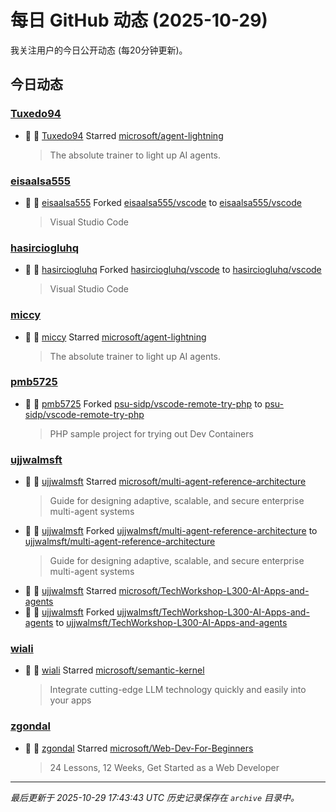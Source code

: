 # 每日 GitHub 动态 (2025-10-29)

我关注用户的今日公开动态 (每20分钟更新)。

## 今日动态

### [Tuxedo94](https://github.com/Tuxedo94)
- 🌟 👤 [Tuxedo94](https://github.com/Tuxedo94) Starred [microsoft/agent-lightning](https://github.com/microsoft/agent-lightning)
  > The absolute trainer to light up AI agents.

### [eisaalsa555](https://github.com/eisaalsa555)
- 🍴 👤 [eisaalsa555](https://github.com/eisaalsa555) Forked [eisaalsa555/vscode](https://github.com/eisaalsa555/vscode) to [eisaalsa555/vscode](https://github.com/eisaalsa555/vscode)
  > Visual Studio Code

### [hasirciogluhq](https://github.com/hasirciogluhq)
- 🍴 👤 [hasirciogluhq](https://github.com/hasirciogluhq) Forked [hasirciogluhq/vscode](https://github.com/hasirciogluhq/vscode) to [hasirciogluhq/vscode](https://github.com/hasirciogluhq/vscode)
  > Visual Studio Code

### [miccy](https://github.com/miccy)
- 🌟 👤 [miccy](https://github.com/miccy) Starred [microsoft/agent-lightning](https://github.com/microsoft/agent-lightning)
  > The absolute trainer to light up AI agents.

### [pmb5725](https://github.com/pmb5725)
- 🍴 👤 [pmb5725](https://github.com/pmb5725) Forked [psu-sidp/vscode-remote-try-php](https://github.com/psu-sidp/vscode-remote-try-php) to [psu-sidp/vscode-remote-try-php](https://github.com/psu-sidp/vscode-remote-try-php)
  > PHP sample project for trying out Dev Containers

### [ujjwalmsft](https://github.com/ujjwalmsft)
- 🌟 👤 [ujjwalmsft](https://github.com/ujjwalmsft) Starred [microsoft/multi-agent-reference-architecture](https://github.com/microsoft/multi-agent-reference-architecture)
  > Guide for designing adaptive, scalable, and secure enterprise multi-agent systems
- 🍴 👤 [ujjwalmsft](https://github.com/ujjwalmsft) Forked [ujjwalmsft/multi-agent-reference-architecture](https://github.com/ujjwalmsft/multi-agent-reference-architecture) to [ujjwalmsft/multi-agent-reference-architecture](https://github.com/ujjwalmsft/multi-agent-reference-architecture)
  > Guide for designing adaptive, scalable, and secure enterprise multi-agent systems
- 🌟 👤 [ujjwalmsft](https://github.com/ujjwalmsft) Starred [microsoft/TechWorkshop-L300-AI-Apps-and-agents](https://github.com/microsoft/TechWorkshop-L300-AI-Apps-and-agents)
- 🍴 👤 [ujjwalmsft](https://github.com/ujjwalmsft) Forked [ujjwalmsft/TechWorkshop-L300-AI-Apps-and-agents](https://github.com/ujjwalmsft/TechWorkshop-L300-AI-Apps-and-agents) to [ujjwalmsft/TechWorkshop-L300-AI-Apps-and-agents](https://github.com/ujjwalmsft/TechWorkshop-L300-AI-Apps-and-agents)

### [wiali](https://github.com/wiali)
- 🌟 👤 [wiali](https://github.com/wiali) Starred [microsoft/semantic-kernel](https://github.com/microsoft/semantic-kernel)
  > Integrate cutting-edge LLM technology quickly and easily into your apps

### [zgondal](https://github.com/zgondal)
- 🌟 👤 [zgondal](https://github.com/zgondal) Starred [microsoft/Web-Dev-For-Beginners](https://github.com/microsoft/Web-Dev-For-Beginners)
  > 24 Lessons, 12 Weeks, Get Started as a Web Developer


---
*最后更新于 2025-10-29 17:43:43 UTC*
*历史记录保存在 `archive` 目录中。*
